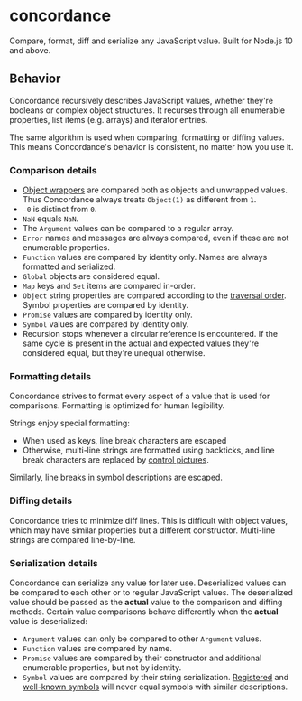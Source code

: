 # concordance

Compare, format, diff and serialize any JavaScript value. Built for Node.js 10
and above.

## Behavior

Concordance recursively describes JavaScript values, whether they're booleans or
complex object structures. It recurses through all enumerable properties, list
items (e.g. arrays) and iterator entries.

The same algorithm is used when comparing, formatting or diffing values. This
means Concordance's behavior is consistent, no matter how you use it.

### Comparison details

* [Object wrappers](https://github.com/getify/You-Dont-Know-JS/blob/1st-ed/types%20%26%20grammar/ch3.md#boxing-wrappers)
  are compared both as objects and unwrapped values. Thus Concordance always
  treats `Object(1)` as different from `1`.
* `-0` is distinct from `0`.
* `NaN` equals `NaN`.
* The `Argument` values can be compared to a regular array.
* `Error` names and messages are always compared, even if these are not
  enumerable properties.
* `Function` values are compared by identity only. Names are always formatted
  and serialized.
* `Global` objects are considered equal.
* `Map` keys and `Set` items are compared in-order.
* `Object` string properties are compared according to the [traversal order](http://2ality.com/2015/10/property-traversal-order-es6.html).
  Symbol properties are compared by identity.
* `Promise` values are compared by identity only.
* `Symbol` values are compared by identity only.
* Recursion stops whenever a circular reference is encountered. If the same
  cycle is present in the actual and expected values they're considered equal,
  but they're unequal otherwise.

### Formatting details

Concordance strives to format every aspect of a value that is used for
comparisons. Formatting is optimized for human legibility.

Strings enjoy special formatting:

* When used as keys, line break characters are escaped
* Otherwise, multi-line strings are formatted using backticks, and line break
  characters are replaced by [control pictures](http://graphemica.com/blocks/control-pictures).

Similarly, line breaks in symbol descriptions are escaped.

### Diffing details

Concordance tries to minimize diff lines. This is difficult with object values,
which may have similar properties but a different constructor. Multi-line
strings are compared line-by-line.

### Serialization details

Concordance can serialize any value for later use. Deserialized values can be
compared to each other or to regular JavaScript values. The deserialized
value should be passed as the **actual** value to the comparison and diffing
methods. Certain value comparisons behave differently when the **actual** value
is deserialized:

* `Argument` values can only be compared to other `Argument` values.
* `Function` values are compared by name.
* `Promise` values are compared by their constructor and additional enumerable
  properties, but not by identity.
* `Symbol` values are compared by their string serialization. [Registered](https://developer.mozilla.org/en/docs/Web/JavaScript/Reference/Global_Objects/Symbol#Shared_symbols_in_the_global_symbol_registry)
   and [well-known symbols](https://developer.mozilla.org/en/docs/Web/JavaScript/Reference/Global_Objects/Symbol#Well-known_symbols)
   will never equal symbols with similar descriptions.
